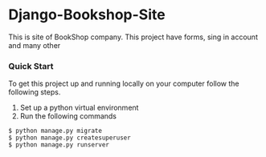# Django-Bookshop-Site
This is site of BookShop company. This project have forms, sing in account and many other

### Quick Start
To get this project up and running locally on your computer follow the following steps.
1. Set up a python virtual environment
2. Run the following commands
```
$ python manage.py migrate
$ python manage.py createsuperuser
$ python manage.py runserver
```

